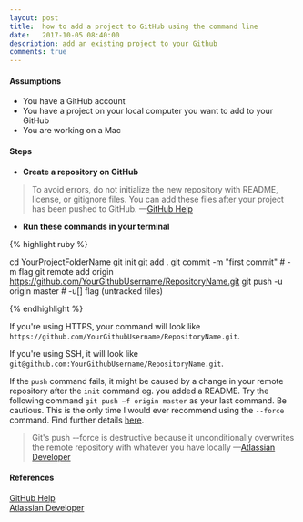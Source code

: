 ```yaml
---
layout: post
title:  how to add a project to GitHub using the command line
date:   2017-10-05 08:40:00
description: add an existing project to your Github
comments: true
---
```


#### Assumptions

- You have a GitHub account
- You have a project on your local computer you want to add to your GitHub
- You are working on a Mac

#### Steps

- <b>Create a repository on GitHub</b>

<blockquote>
To avoid errors, do not initialize the new repository with README, license, or gitignore files. You can add these files after your project has been pushed to GitHub.
	—<a href="https://help.github.com/articles/adding-an-existing-project-to-github-using-the-command-line/">GitHub Help</a>
</blockquote>

- <b>Run these commands in your terminal</b>

{% highlight ruby %}

cd YourProjectFolderName
git init 
git add .
git commit -m "first commit" # -m <msg> flag
git remote add origin https://github.com/YourGithubUsername/RepositoryName.git 
git push -u origin master # -u[<mode>] flag (untracked files)

{% endhighlight %}

If you're using HTTPS, your command will look like `https://github.com/YourGithubUsername/RepositoryName.git`. 

If you're using SSH, it will look like `git@github.com:YourGithubUsername/RepositoryName.git`.

If the `push` command fails, it might be caused by a change in your remote repository after the `init` command eg. you added a README. Try the following command `git push —f origin master` as your last command. Be cautious. This is the only time I would ever recommend using the `--force` command. Find further details <a href="https://developer.atlassian.com/blog/2015/04/force-with-lease/">here</a>.

<blockquote>
Git's push --force is destructive because it unconditionally overwrites the remote repository with whatever you have locally
	—<a href="https://developer.atlassian.com/blog/2015/04/force-with-lease/">Atlassian Developer</a>
</blockquote>

#### References 

<a href="https://help.github.com/articles/adding-an-existing-project-to-github-using-the-command-line/">GitHub Help</a>
<br /> 
<a href="https://developer.atlassian.com/blog/2015/04/force-with-lease/">Atlassian Developer</a>
